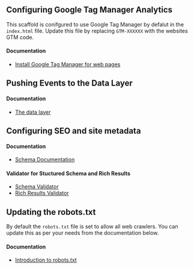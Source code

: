 ## Configuring Google Tag Manager Analytics

This scaffold is conifgured to use Google Tag Manager by defalut in the `index.html` file. Update this file by replacing `GTM-XXXXXX` with the websites GTM code.

#### Documentation
- [Install Google Tag Manager for web pages](https://developers.google.com/tag-platform/tag-manager/web)

## Pushing Events to the Data Layer

#### Documentation
- [The data layer](https://developers.google.com/tag-platform/tag-manager/web/datalayer)

## Configuring SEO and site metadata

#### Documentation
- [Schema Documentation](https://schema.org/docs/documents.html)


#### Validator for Stuctured Schema and Rich Results
- [Schema Validator](https://validator.schema.org/)
- [Rich Results Validator](https://search.google.com/test/rich-results/result)

## Updating the robots.txt

By default the `robots.txt` file is set to allow all web crawlers. You can update this as per your needs from the documentation below.

#### Documentation
- [Introduction to robots.txt](https://developers.google.com/search/docs/advanced/robots/intro)

